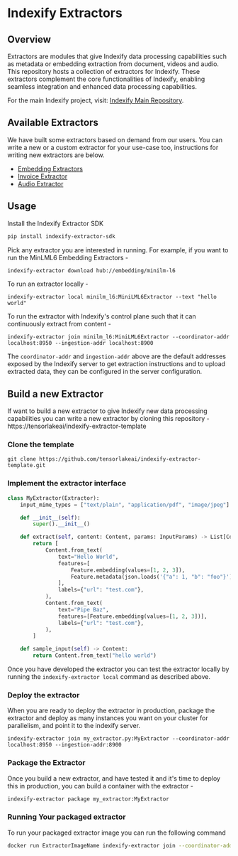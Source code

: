 # Indexify Extractors

## Overview

Extractors are modules that give Indexify data processing capabilities such as metadata or embedding extraction from document, videos and audio. This repository hosts a collection of extractors for Indexify.
These extractors complement the core functionalities of Indexify, enabling seamless integration and enhanced data processing capabilities.

For the main Indexify project, visit: [Indexify Main Repository](https://github.com/diptanu/indexify).

## Available Extractors
We have built some extractors based on demand from our users. You can write a new or a custom extractor for your use-case too, instructions for writing new extractors are below.

* [Embedding Extractors](https://github.com/tensorlakeai/indexify-extractors/tree/main/embedding)
* [Invoice Extractor](https://github.com/tensorlakeai/indexify-extractors/tree/main/invoices)
* [Audio Extractor](https://github.com/tensorlakeai/indexify-extractors/tree/main/whisper-asr)

## Usage
Install the Indexify Extractor SDK 
```bash
pip install indexify-extractor-sdk
```

Pick any extractor you are interested in running. For example, if you want to run the MinLML6 Embedding Extractors -

```bash
indexify-extractor download hub://embedding/minilm-l6
```

To run an extractor locally -
```
indexify-extractor local minilm_l6:MiniLML6Extractor --text "hello world"
```

To run the extractor with Indexify's control plane such that it can continuously extract from content -
```
indexify-extractor join minilm_l6:MiniLML6Extractor --coordinator-addr localhost:8950 --ingestion-addr localhost:8900
```
The `coordinator-addr` and `ingestion-addr` above are the default addresses exposed by the Indexify server to get extraction instructions and to upload extracted data, they can be configured in the server configuration.

## Build a new Extractor
If want to build a new extractor to give Indexify new data processing capabilities you can write a new extractor by cloning this repository - https://tensorlakeai/indexify-extractor-template

### Clone the template
```shell
git clone https://github.com/tensorlakeai/indexify-extractor-template.git
``` 

### Implement the extractor interface 
```python
class MyExtractor(Extractor):
    input_mime_types = ["text/plain", "application/pdf", "image/jpeg"]

    def __init__(self):
        super().__init__()

    def extract(self, content: Content, params: InputParams) -> List[Content]:
        return [
            Content.from_text(
                text="Hello World",
                features=[
                    Feature.embedding(values=[1, 2, 3]),
                    Feature.metadata(json.loads('{"a": 1, "b": "foo"}')),
                ],
                labels={"url": "test.com"},
            ),
            Content.from_text(
                text="Pipe Baz",
                features=[Feature.embedding(values=[1, 2, 3])],
                labels={"url": "test.com"},
            ),
        ]

    def sample_input(self) -> Content:
        return Content.from_text("hello world")

```

Once you have developed the extractor you can test the extractor locally by running the `indexify-extractor local` command as described above.

### Deploy the extractor
When you are ready to deploy the extractor in production, package the extractor and deploy as many instances you want on your cluster for parallelism, and point it to the indexify server. 
```
indexify-extractor join my_extractor.py:MyExtractor --coordinator-addr localhost:8950 --ingestion-addr:8900
```

### Package the Extractor 
Once you build a new extractor, and have tested it and it's time to deploy this in production, you can build a container with the extractor -
```bash
indexify-extractor package my_extractor:MyExtractor
```

### Running Your packaged extractor
To run your packaged extractor image you can run the following command
```bash
docker run ExtractorImageName indexify-extractor join --coordinator-addr=host.docker.internal:8950 --ingestion-addr=host.docker.internal:8900
```
